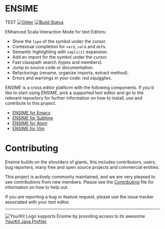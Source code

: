 # ENSIME
TEST
[![Gitter](https://badges.gitter.im/Join%20Chat.svg)](https://gitter.im/ensime/ensime-server)
[![Build Status](http://fommil.com/api/badge/github.com/ensime/ensime-server/status.svg?branch=master)](http://fommil.com/github.com/ensime/ensime-server)

ENhanced Scala Interaction Mode for text Editors:

- Show the `type` of the symbol under the cursor.
- Contextual completion for `var`s, `val`s and `def`s.
- Semantic highlighting with `implicit` expansion.
- Add an import for the symbol under the cursor.
- Fast classpath search (types and members).
- Jump to source code or documentation.
- Refactorings (rename, organize imports, extract method).
- Errors and warnings in your code: *red squigglies*.

ENSIME is a cross editor platform with the following components. If you'd like to start using ENSIME, pick a supported text editor and go to the relevant repository for further information on how to install, use and contribute to this project.

* [ENSIME for Emacs](https://github.com/ensime/ensime-emacs)
* [ENSIME for Sublime](https://github.com/ensime/ensime-sublime)
* [ENSIME for Atom](https://github.com/ensime/ensime-atom)
* [ENSIME for Vim](https://github.com/ensime/ensime-vim)

# Contributing

Ensime builds on the shoulders of giants, this includes contributors, users, bug reporters, many free and open source projects and commercial entities.

This project is actively community maintained, and we are very pleased to see contributions from new members. Please see the [Contributing](CONTRIBUTING.md) file for information on how to help out.

If you are reporting a bug or feature request, please use the issue tracker associated with your text editor.

------

![YourKit Logo](https://www.yourkit.com/images/yklogo.png) supports Ensime by providing access to its awesome [YourKit Java Profiler](https://www.yourkit.com/java/profiler/index.jsp)

